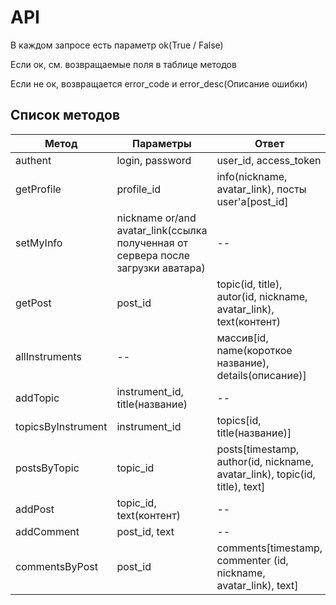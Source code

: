 # API

В каждом запросе есть параметр ok(True / False)

Если ок, см. возвращаемые поля в таблице методов

Если не ок, возвращается error_code и error_desc(Описание ошибки) 

## Список методов
| Метод      | Параметры | Ответ |
| --- | --- | --- |
| authent | login, password | user_id, access_token |
| getProfile | profile_id | info(nickname, avatar_link), посты user'а[post_id] |
| setMyInfo | nickname or/and avatar_link(ссылка полученная от сервера после загрузки аватара) | -- |
| getPost | post_id | topic(id, title), autor(id, nickname, avatar_link), text(контент) |
| allInstruments | -- | массив[id, name(короткое название), details(описание)] |
| addTopic | instrument_id, title(название) | -- |
| topicsByInstrument | instrument_id | topics[id, title(название)] |
| postsByTopic | topic_id | posts[timestamp, author(id, nickname, avatar_link), topic(id, title), text] |
| addPost | topic_id, text(контент) | -- |
| addComment | post_id, text | -- |
| commentsByPost | post_id | comments[timestamp, commenter (id, nickname, avatar_link), text] |
